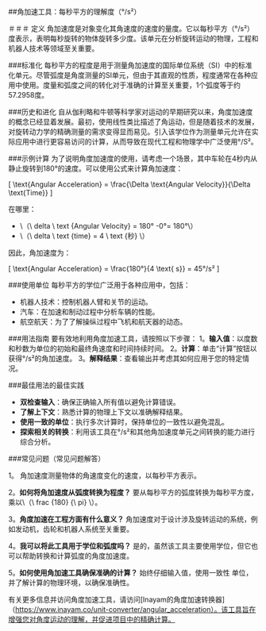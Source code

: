 ##角加速工具：每秒平方的理解度（°/s²）

＃＃＃ 定义
角加速度是对象变化其角速度的速度的量度。它以每秒平方（°/s²）度表示，表明每秒旋转的物体旋转多少度。该单元在分析旋转运动的物理，工程和机器人技术等领域至关重要。

###标准化
每秒平方的程度是用于测量角加速度的国际单位系统（SI）中的标准化单元。尽管弧度是角度测量的SI单元，但由于其直观的性质，程度通常在各种应用中使用。度量和弧度之间的转化对于准确的计算至关重要，1个弧度等于约57.2958度。

###历史和进化
自从伽利略和牛顿等科学家对运动的早期研究以来，角度加速度的概念已经显着发展。最初，使用线性类比描述了角运动，但是随着技术的发展，对旋转动力学的精确测量的需求变得显而易见。引入该学位作为测量单元允许在实际应用中进行更容易访问的计算，从而导致在现代工程和物理学中广泛使用°/S²。

###示例计算
为了说明角度加速度的使用，请考虑一个场景，其中车轮在4秒内从静止旋转到180°的速度。可以使用公式来计算角加速度：

\[ \text{Angular Acceleration} = \frac{\Delta \text{Angular Velocity}}{\Delta \text{Time}} \]

在哪里：
-  \（\ delta \ text {Angular Velocity} = 180° -0°= 180°\）
-  \（\ delta \ text {time} = 4 \ text {秒} \）

因此，角加速度为：

\[ \text{Angular Acceleration} = \frac{180°}{4 \text{ s}} = 45°/s² \]

###使用单位
每秒平方的学位广泛用于各种应用中，包括：
- 机器人技术：控制机器人臂和关节的运动。
- 汽车：在加速和制动过程中分析车辆的性能。
- 航空航天：为了了解操纵过程中飞机和航天器的动态。

###用法指南
要有效地利用角度加速工具，请按照以下步骤：
1。**输入值**：以度数和秒数为单位的初始和最终角速度和时间持续时间。
2。**计算**：单击“计算”按钮以获得°/s²的角加速度。
3。**解释结果**：查看输出并考虑其如何应用于您的特定情况。

###最佳用法的最佳实践
-  **双检查输入**：确保正确输入所有值以避免计算错误。
-  **了解上下文**：熟悉计算的物理上下文以准确解释结果。
-  **使用一致的单位**：执行多次计算时，保持单位的一致性以避免混乱。
-  **探索相关的转换**：利用该工具在°/s²和其他角加速度单元之间转换的能力进行综合分析。

###常见问题（常见问题解答）

1。
角加速度测量物体的角速度变化的速度，以每秒平方表示。

2。**如何将角加速度从弧度转换为程度？**
要从每秒平方的弧度转换为每秒平方度，乘以\（\ frac {180} {\ pi} \）。

3。**角度加速在工程方面有什么意义？**
角加速度对于设计涉及旋转运动的系统，例如发动机，齿轮和机器人系统至关重要。

4。**我可以将此工具用于学位和弧度吗？**
是的，虽然该工具主要使用学位，但它也可以帮助转换和计算弧度的角度加速度。

5。**如何使用角加速工具确保准确的计算？**
始终仔细输入值，使用一致性 单位，并了解计算的物理环境，以确保准确性。

有关更多信息并访问角度加速工具，请访问[Inayam的角度加速转换器]（https://www.inayam.co/unit-converter/angular_acceleration）。该工具旨在增强您对角度运动的理解，并促进项目中的精确计算。